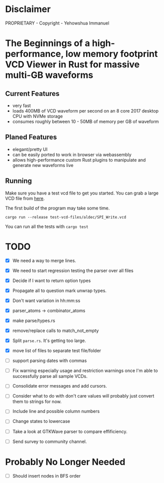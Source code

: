 # Disclaimer
PROPRIETARY - Copyright - Yehowshua Immanuel

# The Beginnings of a high-performance, low memory footprint VCD Viewer in Rust for massive multi-GB waveforms

## Current Features
 - very fast
 - loads 400MB of VCD waveform per second on an 8 core 2017 desktop CPU with NVMe storage
 - consumes roughly between 10 - 50MB of memory per GB of waveform

## Planed Features
 - elegant/pretty UI
 - can be easily ported to work in browser via webassembly
 - allows high-performance custom Rust plugins to manipulate and
   generate new waveforms live

## Running

Make sure you have a test vcd file to get you started. You can grab
a large VCD file from
[here](https://drive.google.com/file/d/1pfm2qo2l8fGTHHJ8TLrg1vSGaV_TUbp2/view?usp=sharing).

The first build of the program may take some time.

``cargo run --release test-vcd-files/aldec/SPI_Write.vcd``

You can run all the tests with ``cargo test``

# TODO
 - [x] We need a way to merge lines.
 - [x] We need to start regression testing the parser over all files
 - [x] Decide if I want to return option types
 - [x] Propagate all to question mark unwrap types.
 - [x] Don't want variation in hh:mm:ss
 - [x] parser_atoms -> combinator_atoms
 - [x] make parse/types.rs
 - [x] remove/replace calls to match_not_empty
 - [x] Split ``parse.rs``. It's getting too large.
 - [x] move list of files to separate test file/folder
 - [ ] support parsing dates with commas
 - [ ] Fix warning especially usage and restriction warnings once I'm
       able to successfully parse all sample VCDs.

 - [ ] Consolidate error messages and add cursors.
 - [ ] Consider what to do with don't care values
      will probably just convert them to strings for now.
 - [ ] Include line and possible column numbers
 - [ ] Change states to lowercase
 - [ ] Take a look at GTKWave parser to compare effificiency.
 - [ ] Send survey to community channel.

# Probably No Longer Needed
 - [ ] Should insert nodes in BFS order